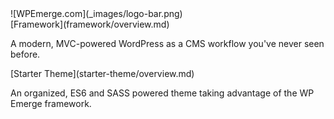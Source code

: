 <div class="cover-logo-bar">
    ![WPEmerge.com](_images/logo-bar.png)
</div>

<div class="cover-buttons">
    <div>
        [Framework](framework/overview.md)
        <p>A modern, MVC-powered WordPress as a CMS workflow you've never seen before.</p>
    </div>
    <div>
        [Starter Theme](starter-theme/overview.md)
        <p>An organized, ES6 and SASS powered theme taking advantage of the WP Emerge framework.</p>
    </div>
</div>
